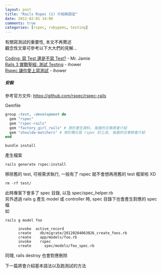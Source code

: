 ```yaml
---
layout: post
title: "Rails Rspec (1) 介紹與設定"
date: 2012-02-01 14:00
comments: true
categories: [rspec, rubygems, testing]
---
```

有關寫測試的重要性, 本文不再贅述  
觀念性文章可參考以下大大們的見解...  
<!-- more -->

<a href="http://mrjamie.cc/2011/09/01/test-code/" target="_blank">Coding: 寫 Test 還是不寫 Test?</a> - Mr. Jamie  
<a href="http://ihower.tw/rails3/testing.html" target="_blank">Rails 3 實戰聖經: 測試 Testing</a> - ihower  
<a href="http://www.slideshare.net/ihower/rspec-7394497?from=ss_embed">Rspec 讓你愛上寫測試</a> - ihower

##### 安裝

參考官方文件: <a href="https://github.com/rspec/rspec-rails" target="_blank">https://github.com/rspec/rspec-rails</a>  

Gemfile  

```ruby
group :test, :development do
  gem "rspec"
  gem "rspec-rails"
  gem "factory_girl_rails" # 用於產生資料, 後面的文章將會介紹
  gem "shoulda-matchers" # 用於簡化寫 rspec 的工具, 後面的文章將會介紹
end
```

```
bundle install
```

產生檔案

```
rails generate rspec:install
```

移除舊的 test, 可視需求執行, 一般有了 rspec 就不會想再用舊的 test 框架啦 XD  

```
rm -rf test/
```

此時專案下會多了 spec 目錄, 以及 spec/spec_helper.rb  
另外透過 rails g 產生 model 或 controller 時, spec 目錄下也會產生對應的 spec 檔  
如

```
rails g model foo

```

```
      invoke  active_record
      create    db/migrate/20120204063026_create_foos.rb
      create    app/models/foo.rb
      invoke    rspec
      create      spec/models/foo_spec.rb
```

同理, rails destroy 也會對應刪除  

下一篇將會介紹基本語法以及跑測試的方法
